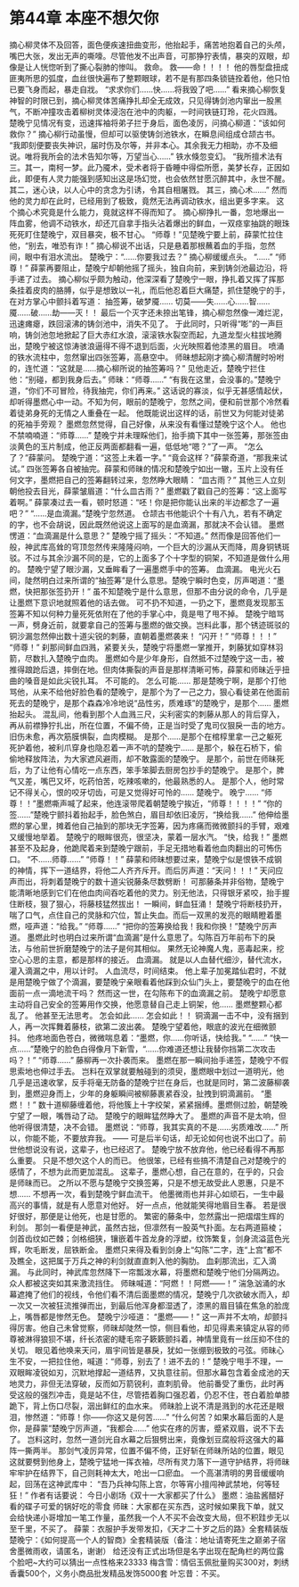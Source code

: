 # 第44章 本座不想欠你
摘心柳灵体不及回答，面色便疾速扭曲变形，他抬起手，痛苦地抱着自己的头颅，嘴巴大张，发出无声的嘶嚎。尽管他发不出声音，可那狰狞表情，暴突的双眼，却像是让人恍惚听到了撕心裂肺的惨叫。
救命。
救——命！！！！
他的唇型盘扭成匪夷所思的弧度，血丝很快遍布了整颗眼球，若不是有那四条锁链拴着他，他只怕已要飞身而起，暴走自戕。
“求求你们……快……将我毁了吧……”
看来摘心柳恢复神智的时限已到，摘心柳灵体苦痛挣扎却全无成效，只见得铸剑池内窜出一股黑气，不断冲撞攻击着柳树灵体浸泡在池中的肉躯，一时间铁链玎玲，花火四溅。
楚晚宁见情况有变，迅速挥袖将弟子拦于身后，面色凌厉，问摘心柳道：“该如何救你？”
摘心柳行动虽慢，但却可以驱使铸剑池铁水，在瞬息间组成仓颉古书。
“我即刻便要丧失神识，届时伤及尔等，并非本心。其余我无力相助，亦不及细说。唯将我所会的法术告知尔等，万望当心……”
铁水倏忽变幻。
“我所擅术法有三。其一，南柯一梦。此乃魇术，受术者将于昏睡中得偿所愿，美梦长存，正因如此，即便有人灵力能强到感知出这是场幻觉，也会依然甘愿沉醉其中，永世不醒。
其二，迷心诀，以人心中的贪念为引诱，令其自相屠戮。
其三，摘心术……”
然而他的灵力却在此时，已经用到了极致，竟然无法再调动铁水，组出更多字来。
这个摘心术究竟是什么能力，竟就这样不得而知了。
摘心柳挣扎一番，忽地爆出一阵血雾，他调不动铁水，却还兀自拿手指头沾着爆出的鲜血，一双痉挛抽跳的眼珠死死盯住楚晚宁，双目暴突，极不甘心。
“师尊！”见楚晚宁要上前，薛蒙忙拉住他，“别去，唯恐有诈！”
摘心柳说不出话，只是悬着那根蘸着血的手指，忽然间，眼中有泪水流出。
楚晚宁：“……你要我过去？”
摘心柳缓缓点头。
“……”
“师尊！”
薛蒙再要阻止，楚晚宁却朝他摇了摇头，独自向前，来到铸剑池最边沿，将手递了过去。
摘心柳似乎颇为触动，他深深看了楚晚宁一眼，挣扎着又挥了挥那条挂着皮肉的胳膊，似乎是想致以一礼，而后他忍着巨大痛楚，抓住楚晚宁的手，在对方掌心中颤抖着写道：
抽签筹，破梦魇……
切莫——失……心……智……
魇……破……劫——灭！！
最后一个灭字还未捺出笔锋，摘心柳忽然像一滩烂泥，迅速瘫瘪，跌回滚沸的铸剑池中，消失不见了。
于此同时，只听得“嘭”的一声巨响，铸剑池忽地掀起了巨大赤红水浪，滚滚铁水裂空而起，九道龙型火柱拔地腾出，楚晚宁被这惊涛骇浪逼得不得不退到后面，火光映照着他漆黑的眉目。
喷涌的铁水流柱中，忽然窜出四张签筹，高悬空中。
师昧想起刚才摘心柳清醒时吩咐的，连忙道：“这就是……摘心柳所说的抽签筹吗？”
见他走近，楚晚宁拦住他：“别碰，都到我身后去。”
师昧：“师尊……”
“有我在这里，会没事的。”楚晚宁道，“你们不可冒险，待我抽完，你们再来。”
这话说的寡淡，似乎无甚感情起伏，却听得墨燃心中一动。不知为何，眼前的楚晚宁，忽然之间，便和前世那个冷然看着徒弟身死的无情之人重叠在一起。
他既能说出这样的话，前世又为何能对徒弟的死袖手旁观？
墨燃忽然觉得，自己好像，从来没有看懂过楚晚宁这个人。
他也不禁喃喃道：“师尊……”
楚晚宁并未理睬他们，抬手摘下其中一张签筹，那张签由淡黄色的玉片制成，他正反两面都翻看一遍，低低地“嗯？”了一声。
“怎么了？”薛蒙问。
楚晚宁道：“这签上未着一字。”
“竟会这样？”薛蒙奇道，“那我来试试。”
四张签筹各自被抽完。薛蒙和师昧的情况和楚晚宁如出一辙，玉片上没有任何文字，墨燃把自己的签筹翻转过来，忽然睁大眼睛：
“皿古雨？”
其他三人立刻朝他投去目光，薛蒙皱眉道：“什么皿古雨？”
墨燃戳了戳自己的签筹：“这上面写着啊。”
薛蒙凑过去一看，顿时怒道：“呸！你是把你能认出来的半边都念了一遍吧？”
“……是血滴漏。”楚晚宁忽然道。
仓颉古书他能识个十有八九，若有不确定的字，也不会胡说，因此既然他说这上面写的是血滴漏，那就决不会认错。
墨燃愣道：“血滴漏是什么意思？”
楚晚宁摇了摇头：“不知道。”
然而像是回答他们一般，神武库高耸的穹顶忽然传来隆隆闷响，一个巨大的沙漏从天而降，周身铜锈斑驳。不过与其余沙漏不同的是，它的上面多了个十字型的铜架，不知道是做什么用的。
楚晚宁望了眼沙漏，又垂眸看了一遍墨燃手中的签筹。
血滴漏。
电光火石间，陡然明白过来所谓的“抽签筹”是什么意思。楚晚宁瞬时色变，厉声喝道：“墨燃，快把那张签扔开！”
虽不知楚晚宁是什么意思，但那不由分说的命令，几乎是让墨燃下意识地就照着他的话去做。
可不扔不知道，一扔之下，墨燃竟发现那玉签筹不知以何种力量死死依附在了他的手掌心中，竟是甩了甩不掉。
楚晚宁暗骂一声，劈身近前，就要拿自己的签筹与墨燃的做交换。岂料此事，那个锈迹斑驳的铜沙漏忽然伸出数十道尖锐的刺藤，直朝着墨燃袭来！
“闪开！”
“师尊！！！”
“师尊！”
刹那间鲜血四溅，紧要关头，楚晚宁将墨燃一掌推开，刺藤犹如穿林羽箭，尽数扎入楚晚宁血肉。
墨燃如今是少年身形，自然抵不过楚晚宁这一击，被推得踉跄后退，摔倒在地。但肉体撕裂的声音是那样清晰可怖，薛蒙和师昧近乎扭曲的嗓音是如此尖锐扎耳。
不可能的。
怎么可能……
那是楚晚宁啊，是那个打他骂他，从来不给他好脸色看的楚晚宁，是那个为了一己之力，狠心看徒弟在他面前死去的楚晚宁，是那个森森冷冷地说“品性劣，质难琢”的楚晚宁，是那个……
墨燃抬起头。
混乱间，他看到那个人血溅三尺，尖利密实的刺藤从那人的背后穿入，再从前襟狰狞扎出，所在位置，不偏不倚，正是当时受了鬼司仪狠戾一击的地方。旧伤未愈，再次筋膜惧裂，血肉模糊。
是那个……是那个在棺椁里拿一己之躯死死护着他，被利爪穿身也隐忍着一声不吭的楚晚宁……
是那个，躲在石桥下，偷偷地释放阵法，为大家遮风避雨，却不敢露面的楚晚宁。
是那个，前世在师昧死后，为了让他有心情吃一点东西，笨手笨脚去厨房包抄手的楚晚宁。
是那个，脾气又差，嘴巴又坏，吃药怕苦，吃辣咳嗽的，他最熟悉的人。
是那个人，他时常记不得关心，恨的咬牙切齿，可是又觉得好可怜的……
楚晚宁。
晚宁……
“师尊！！”墨燃嘶声喊了起来，他连滚带爬着朝楚晚宁挨近，“师尊！！！！”
“你的签……”楚晚宁颤抖着抬起手，脸色煞白，眉目却依旧凌厉，“换给我……”
他伸给墨燃的掌心里，摊着他自己抽到的那块无字签筹，因为疼痛而微微颤抖的手臂，艰难又缓慢地举着。
楚晚宁的眼眸很亮，很坚决，蒙着一层水汽。
“快，给我！”
墨燃甚至不及起身，他跪爬着来到楚晚宁跟前，手足无措地看着他血肉翻出的可怖伤口。
“不……师尊……”
“师尊！！”
薛蒙和师昧想要过来，楚晚宁似是恨铁不成钢的神情，挥下一道结界，将他二人齐齐斥开。而后厉声道：“天问！！！”
天问应声而出，将刺着楚晚宁的数十道尖锐藤条尽数劈断！
可那藤条并非俗物，楚晚宁能清晰地感到它们在他血肉间吞吃着他的灵力。别无他法，只得银牙紧咬，抬手握住断枝，狠了狠心，将藤枝猛然拔出！
一瞬间，鲜血狂涌！
楚晚宁将断枝扔开，喘了口气，点住自己的灵脉和穴位，暂止失血。而后一双黑的发亮的眼睛瞪着墨燃，哑声道：“给我。”
“师尊……”
“把你的签筹换给我！我和你换！”楚晚宁厉声道。
墨燃此时也明白过来所谓“血滴漏”是什么意思了。勾陈百万年前布下的戾法，与他前世折磨楚晚宁的法子是何其相似。
果然无论神魔人鬼，恶毒起来，挖空心心思的主意，都是那样的接近。
血滴漏。
就是以人血替代细沙，替代流水，灌入滴漏之中，用以计时。
人血流尽，时间结束。
他上辈子加冕踏仙君时，不就是用楚晚宁做了个滴漏，要楚晚宁亲眼看着他踩到众仙门头上，要楚晚宁的血在他面前一点一滴地流干吗？
然而这一世，在勾陈布下的血滴漏之前。
楚晚宁却愿意主动将自己安全的签筹用作交换，他愿意替自己走上铜架，他……
墨燃整颗心都乱了。
他甚至无法思考。
怎会如此……
怎会如此！！
铜滴漏一击不中，没有捆到人，再一次挥舞着藤枝，欲第二波出袭。
楚晚宁望着他，眼底的波光在细微颤抖。
他疼地面色苍白，微微喘息着：“墨燃，你……你听话，快给我。”
“……”
“快一点……”楚晚宁的脸色白得像月下新雪，“……你难道还想让我替你挡第二次攻击吗？！”
“师尊……”
藤柳再一次扑袭而来。
墨燃在那一瞬间抬手递签，楚晚宁不假思索地也伸过手去。
岂料在双掌就要触碰到的须臾，墨燃眼中划过一道明光，他几乎是迅速收掌，反手将毫无防备的楚晚宁拦在身后，也就是同时，第二波藤柳袭到，墨燃迎身而上，少年的身躯瞬间被柳藤裹紧吞没，扯拽到铜滴漏前。
“墨燃！！”
数十道柳藤缠着他，将他簇上十字绞架，紧紧捆缚。墨燃侧过脸，朝楚晚宁望了一眼，嘴唇动了动。
楚晚宁的眼眸猛然睁大了。
墨燃的声音不是太响，但他听得很清楚，决不会错。
墨燃说：“师尊，我其实真的不是……劣质难改……”
所以，你能不能，不要放弃我。
——
可是后半句话，却无论如何也说不出口了。前世他想说没有说，这辈子，也已经迟了。
楚晚宁放不放弃他，他已经看得不再那么重要。
只是不想欠这个人的而已。
他很笨，已经有些搞不清楚自己对楚晚宁的感情了，不想为此而更加混乱。
这辈子，墨燃心想，自己在意的，在乎的，只会是师昧而已。
之所以不愿与楚晚宁交换签筹，只是不想无故受此人恩惠，只是不想……
不想再一次，看到楚晚宁鲜血流干。
他墨微雨也并非心如顽石，一生中最高兴的事情，就是有人愿意对他好。
好一点点，他就能笑得地眉目生春。
若是很好很好，那便是让他死，也是甘愿的。
繁密的藤条中，忽然露出一把熠熠生辉的利剑。
那剑一看便是神武，虽然古拙，但凛然有一股英气扑面。左右两道箍棱；剑首齿纹如芒棘；剑格细狭，镶嵌着牛首龙身的浮塑，纹饰繁复，剑身流溢蓝色光辉，吹毛断发，屈铁断金。
墨燃只来得及看到剑身上“勾陈”二字，连“上宫”都不及瞧全，这把属于万兵之神的利剑就直直刺入他的胸肋。
血刹那流出，汇入滴漏。
与此同时，神武库忽然降下一帘瓢泼水幕，将墨燃和楚晚宁他们分隔两边。众人都被这突如其来激流挡住。
师昧喊道：“阿燃！！阿燃——！”
湍急汹涌的水幕遮掩了他们的视线，令他们看不清后面墨燃的情况，楚晚宁几次欲破水而入，却一次又一次被狂流推弹而出，到最后他浑身都湿透了，漆黑的眉目镇在焦急的脸庞上，嘴唇都是惨然无色。
楚晚宁沙哑道：
“墨燃——！”
这一声并不太响，却颤抖得厉害。他自己未曾觉察，师昧却陡然一惊，侧目看他，却见得素来镇定从容的师尊被淋得狼狈不堪，纤长浓密的睫毛帘子簌簌颤抖着，神情里竟有一丝压抑不住的关切。
眼见着他唤来天问，眉宇间皆是暴戾，犹如一张绷到极致的弓弦。师昧心生不安，一把拉住他，喊道：“师尊，别去了！进不去的！”
楚晚宁甩手不理，一双眼眸凌锐如刃，沉默地撑起一道结界，又执意往前。但那水幕包含着金成池的天地灵力，非但无法穿破，反而如万箭锐利，直刺肌骨。
他前番受了重伤，此时再受这般的强烈冲击，竟是站不住，尽管捂着胸口强忍着，仍忍不住，苍白着脸单膝跪下，背上伤口尽裂，洇出鲜红的血水来。
师昧脸上说不清是溅到的水花还是眼泪，惨然道：“师尊！你——你这又是何苦……”
“什么何苦？如果水幕后面的人是你，是薛蒙”楚晚宁厉声道，“我都会……”
他实在疼的厉害，蹙紧双眉，说不下去了。
岂料这时，忽然一道剑光自水幕之后狠劈出来，竟像划豆腐般将这强大的幕阵一撕两半。
那剑气凌厉异常，位置不偏不倚，正好斩在师昧所站的位置，眼见这就要劈到他身上，楚晚宁猛地一挥衣袖，尽所有灵力落下一道守护结界，将师昧牢牢护在结界下，自己则耗神太大，呛出一口瘀血。
一个高湛清明的男音缓缓响起，回荡在这神武库中：
“吾乃兵神勾陈上宫，尔等宵小擅闯神武禁地，何等轻狂！”
作者有话要说：
今日小剧场《双十一大家都买了什么》
墨燃：油盐酱醋好看的碟子可爱的锅好吃的零食
师昧：大家都在买东西，这时候如果我下单，就又会给快递小哥增加一笔工作量，虽然我一个人不买不会改变大局，但不积跬步无以至千里，不买了。
薛蒙：衣服护手发带发扣，《天才二十岁之后的路》全套精装版
楚晚宁：《如何提高一个人的智商》全套精装版（备注：地址请寄死生之巅弟子宿舍墨微雨收，请匿名，谢谢）
给还没有正式出场但是名字出现在配角栏的两位露个脸吧~大约可以猜出一点性格来23333
梅含雪：情侣玉佩批量购买300对，刺绣香囊500个，义务小商品批发精品发饰5000套
叶忘昔：不买。
